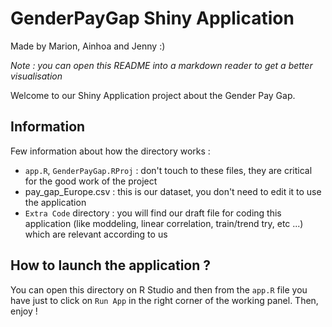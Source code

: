 # GenderPayGap Shiny Application
Made by Marion, Ainhoa and Jenny :)


*Note : you can open this README into a markdown reader to get a better visualisation*

Welcome to our Shiny Application project about the Gender Pay Gap.

## Information

Few information about how the directory works :

-  `app.R`, `GenderPayGap.RProj` : don't touch to these files, they are critical for the good work of the project
-  pay_gap_Europe.csv : this is our dataset, you don't need to edit it to use the application
-  `Extra Code` directory : you will find our draft file for coding this application (like moddeling, linear correlation, train/trend try, etc ...) which are relevant according to us

## How to launch the application ?

You can open this directory on R Studio and then from the `app.R` file you have just to click on `Run App` in the right corner of the working panel. Then, enjoy !